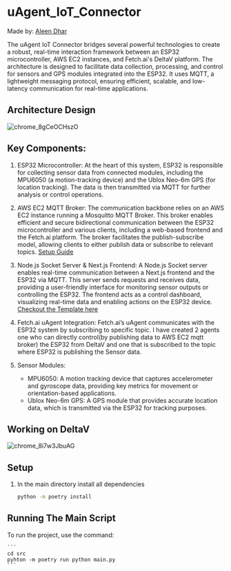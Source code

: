 # uAgent_IoT_Connector
Made by: [Aleen Dhar](https://www.linkedin.com/in/aleendhar/) 

The   uAgent IoT Connector bridges several powerful technologies to create a robust, real-time interaction framework between an ESP32 microcontroller, AWS EC2 instances, and Fetch.ai's DeltaV platform. The architecture is designed to facilitate data collection, processing, and control for sensors and GPS modules integrated into the ESP32. It uses MQTT, a lightweight messaging protocol, ensuring efficient, scalable, and low-latency communication for real-time applications.



## Architecture Design

![chrome_8gCeOCHszO](https://github.com/user-attachments/assets/1eb6e0e7-7201-46c7-87ec-f6478c3554e5)

## Key Components:
1. ESP32 Microcontroller: At the heart of this system, ESP32 is responsible for collecting sensor data from connected modules, including the MPU6050 (a motion-tracking device) and the Ublox Neo-6m GPS (for location tracking). The data is then transmitted via MQTT for further analysis or control operations.

2. AWS EC2 MQTT Broker: The communication backbone relies on an AWS EC2 instance running a Mosquitto MQTT Broker. This broker enables efficient and secure bidirectional communication between the ESP32 microcontroller and various clients, including a web-based frontend and the Fetch.ai platform. The broker facilitates the publish-subscribe model, allowing clients to either publish data or subscribe to relevant topics. [Setup Guide](https://aws.amazon.com/blogs/iot/how-to-bridge-mosquitto-mqtt-broker-to-aws-iot/)

3. Node.js Socket Server & Next.js Frontend: A Node.js Socket server enables real-time communication between a Next.js frontend and the ESP32 via MQTT. This server sends requests and receives data, providing a user-friendly interface for monitoring sensor outputs or controlling the ESP32. The frontend acts as a control dashboard, visualizing real-time data and enabling actions on the ESP32 device. [Checkout the Template here](https://github.com/AleenDhar/Ground_station)

4. Fetch.ai uAgent Integration: Fetch.ai’s uAgent communicates with the ESP32 system by subscribing to specific topic. I have created 2 agents one who can directly control(by publishing data to AWS EC2 mqtt broker) the ESP32 from DeltaV and one that is subscribed to the topic where ESP32 is publishing the Sensor data.

5. Sensor Modules:
   - MPU6050: A motion tracking device that captures accelerometer and gyroscope data, providing key metrics for movement or orientation-based applications.
   -  Ublox Neo-6m GPS: A GPS module that provides accurate location data, which is transmitted via the ESP32 for tracking purposes.




## Working on DeltaV
![chrome_8i7w3JbuAG](https://github.com/AleenDhar/Youtube-shorts-creation/assets/86429480/8a300920-08f0-4a8c-a5ac-5496a42d17a6)



## Setup
1. In the main directory install all dependencies

    ```bash
    python -m poetry install
    ```


## Running The Main Script

To run the project, use the command:

    ```
    cd src
    pyhton -m poetry run python main.py
    ```
